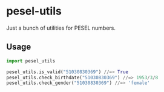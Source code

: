 # pesel-utils
Just a bunch of utilities for PESEL numbers.

## Usage

```python
import pesel_utils

pesel_utils.is_valid("51030830369") //=> True
pesel_utils.check_birthdate("51030830369") //=> 1953/3/8
pesel_utils.check_gender("51030830369") //=> 'female'
